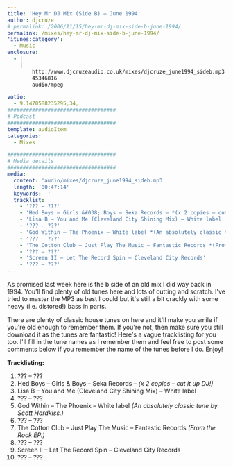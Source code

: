 ```yaml
---
title: 'Hey Mr DJ Mix (Side B) – June 1994'
author: djcruze
# permalink: /2006/11/15/hey-mr-dj-mix-side-b-june-1994/
permalink: /mixes/hey-mr-dj-mix-side-b-june-1994/
'itunes:category':
  - Music
enclosure:
  - |
    |
        http://www.djcruzeaudio.co.uk/mixes/djcruze_june1994_sideb.mp3
        45346816
        audio/mpeg

votio:
  - 9.1470588235295,34,
###################################
# Podcast
###################################
template: audioItem
categories:
  - Mixes

###################################
# Media details
###################################
media:
  content: 'audio/mixes/djcruze_june1994_sideb.mp3'
  length: '00:47:14'
  keywords: ''
  tracklist:
    - '??? – ???'
    - 'Hed Boys – Girls &#038; Boys – Seka Records – *(x 2 copies – cut it up DJ!)*'
    - 'Lisa B – You and Me (Cleveland City Shining Mix) – White label'
    - '??? – ???'
    - 'God Within – The Phoenix – White label *(An absolutely classic tune by Scott Hardkiss.)*'
    - '??? – ???'
    - 'The Cotton Club – Just Play The Music – Fantastic Records *(From the Rock EP.)*'
    - '??? – ???'
    - 'Screen II – Let The Record Spin – Cleveland City Records'
    - '??? – ???'
---
```


As promised last week here is the b side of an old mix I did way back in 1994. You'll find plenty of old tunes here and lots of cutting and scratch. I've tried to master the MP3 as best I could but it's still a bit crackly with some heavy (i.e. distored!) bass in parts.

There are plenty of classic house tunes on here and it'll make you smile if you're old enough to remember them. If you're not, then make sure you still download it as the tunes are fantastic! Here's a vague tracklisting for you too. I'll fill in the tune names as I remember them and feel free to post some comments below if you remember the name of the tunes before I do. Enjoy!

**Tracklisting:**

1. ??? – ???
2. Hed Boys – Girls &#038; Boys – Seka Records – _(x 2 copies – cut it up DJ!)_
3. Lisa B – You and Me (Cleveland City Shining Mix) – White label
4. ??? – ???
5. God Within – The Phoenix – White label _(An absolutely classic tune by Scott Hardkiss.)_
6. ??? – ???
7. The Cotton Club – Just Play The Music – Fantastic Records _(From the Rock EP.)_
8. ??? – ???
9. Screen II – Let The Record Spin – Cleveland City Records
10. ??? – ???

<div style="clear:both;">
</div>
